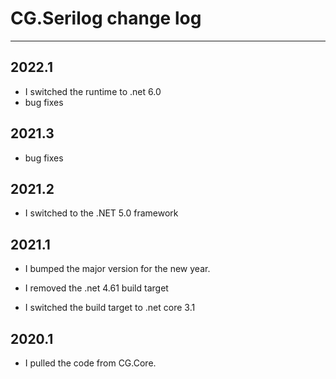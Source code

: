 # CG.Serilog change log
---

## 2022.1

* I switched the runtime to .net 6.0
* bug fixes

## 2021.3

* bug fixes

## 2021.2

* I switched to the .NET 5.0 framework

## 2021.1

* I bumped the major version for the new year.

* I removed the .net 4.61 build target

* I switched the build target to .net core 3.1

## 2020.1

* I pulled the code from CG.Core.


